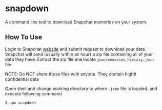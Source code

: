 # snapdown

A command line tool to download Snapchat memories on your system.

## How To Use

Login to Snapchat [website](https://accounts.snapchat.com/accounts/downloadmydata) and submit request to download your data. Snapchat will send (usually within an hour) a zip file containing all of your data they have. Extract the zip file ane locate `json/memories_history.json` file.

NOTE: Do NOT share those files with anyone. They contain highlt confidential data

Open shell and change working directory to where `.json` file is located. and execute following command

```bash
$ npx snapdown
```
